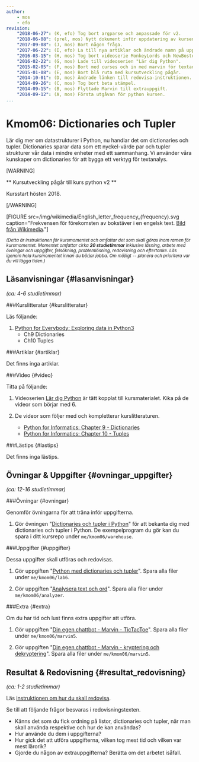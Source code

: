 ```yaml
---
author:
    - mos
    - efo
revision:
    "2018-06-27": (K, efo) Tog bort argparse och anpassade för v2.
    "2018-06-08": (prel, mos) Nytt dokument inför uppdatering av kursen.
    "2017-09-08": (J, mos) Bort någon fråga.
    "2017-06-22": (I, efo) La till nya artiklar och ändrade namn på uppgifter.
    "2016-03-15": (H, mos) Tog bort videoserie MonkeyLords och NewBoston.
    "2016-02-22": (G, mos) Lade till videoserien "Lär dig Python".
    "2015-02-05": (F, mos) Bort med curses och in med marvin för textanalys och tic-tac-toe.
    "2015-01-08": (E, mos) Bort blå ruta med kursutveckling pågår.
    "2014-10-01": (D, mos) Ändrade länken till redovisa-instruktionen.
    "2014-09-26": (C, mos) Tog bort beta stämpel.
    "2014-09-15": (B, mos) Flyttade Marvin till extrauppgift.
    "2014-09-12": (A, mos) Första utgåvan för python kursen.
...
```

Kmom06: Dictionaries och Tupler
==================================

Lär dig mer om datastrukturer i Python, nu handlar det om dictionaries och tupler. Dictionaries sparar data som ett nyckel-värde par och tupler strukturer vår data i mindre enheter med ett sammanhang. Vi använder våra kunskaper om dictionaries för att bygga ett verktyg för textanalys.



[WARNING]

** Kursutveckling pågår till kurs python v2 **

Kursstart hösten 2018.

[/WARNING]



[FIGURE src=/img/wikimedia/English_letter_frequency_(frequency).svg caption="Frekvensen för förekomsten av bokstäver i en engelsk text. [Bild från Wikimedia](https://en.wikipedia.org/wiki/Letter_frequency#mediaviewer/File:English_letter_frequency_(frequency).svg)."]

<small><i>(Detta är instruktionen för kursmomentet och omfattar det som skall göras inom ramen för kursmomentet. Momentet omfattar cirka **20 studietimmar** inklusive läsning, arbete med övningar och uppgifter, felsökning, problemlösning, redovisning och eftertanke. Läs igenom hela kursmomentet innan du börjar jobba. Om möjligt -- planera och prioritera var du vill lägga tiden.)</i></small>



Läsanvisningar  {#lasanvisningar}
---------------------------------

*(ca: 4-6 studietimmar)*


###Kurslitteratur  {#kurslitteratur}

Läs följande:

1. [Python for Everybody: Exploring data in Python3](kunskap/boken-python-for-everybody-exploring-data-using-python3)
    * Ch9 Dictionaries
    * Ch10 Tuples

<!--
2. Komplettera med motsvarande kapitel från systerboken [Think Python: How to Think Like a Computer Scientist](kunskap/boken-think-python-how-to-think-like-a-computer-scientist)
    * Ch11 Dictionaries
    * Ch12 Tuples
    * Ch13 Case study: data structure selection
-->



###Artiklar {#artiklar}

Det finns inga artiklar.



###Video  {#video}

Titta på följande:

1. Videoserien [Lär dig Python](https://www.youtube.com/playlist?list=PLKtP9l5q3ce93pTlN_dnDpsTwGLCXJEpd) är tätt kopplat till kursmaterialet. Kika på de videor som börjar med 6.

2. De videor som följer med och kompletterar kurslitteraturen.

    * [Python for Informatics: Chapter 9 - Dictionaries](https://www.youtube.com/watch?v=FS-WZWUlPlM)
    * [Python for Informatics: Chapter 10 - Tuples](https://www.youtube.com/watch?v=odIMpHInDbA)



###Lästips {#lastips}

Det finns inga lästips.



Övningar & Uppgifter  {#ovningar_uppgifter}
-------------------------------------------

*(ca: 12-16 studietimmar)*


###Övningar {#ovningar}

Genomför övningarna för att träna inför uppgifterna.

1. Gör övningen "[Dictionaries och tupler i Python](kunskap/dictionaries-och-tupler-i-python)" för att bekanta dig med dictionaries och tupler i Python. De exempelprogram du gör kan du spara i ditt kursrepo under `me/kmom06/warehouse`.

<!-- 1. Gör övningen "[Modulen argparse](kunskap/argparse)" där vi skriver ett CLI-program som tar emot options och argument. De exempelprogram du gör kan du spara i ditt kursrepo under `me/kmom06/argparse`. -->



###Uppgifter {#uppgifter}

Dessa uppgifter skall utföras och redovisas.

1. Gör uppgiften "[Python med dictionaries och tupler](uppgift/python-med-dictionaries-och-tupler)". Spara alla filer under `me/kmom06/lab6`.

1. Gör uppgiften "[Analysera text och ord](uppgift/analysera-text-och-ord-v2)". Spara alla filer under `me/kmom06/analyzer`.



###Extra {#extra}

Om du har tid och lust finns extra uppgifter att utföra.

1. Gör uppgiften "[Din egen chattbot - Marvin - TicTacToe](uppgift/din-egen-chattbot-marvin-tictactoe)". Spara alla filer under `me/kmom06/marvin5`.

1. Gör uppgiften "[Din egen chattbot - Marvin - kryptering och dekryptering](uppgift/din-egen-chattbot-marvin-steg-4)". Spara alla filer under `me/kmom06/marvin5`.

<!-- 1. Gör den Curses-baserade uppgiften "[Ett terminal-baserat spel i Python - steg2](uppgift/ett-terminal-baserat-spel-i-python-steg2)". -->



Resultat & Redovisning  {#resultat_redovisning}
-----------------------------------------------

*(ca: 1-2 studietimmar)*

Läs [instruktionen om hur du skall redovisa](./../redovisa).

Se till att följande frågor besvaras i redovisningstexten.

* Känns det som du fick ordning på listor, dictionaries och tupler, när man skall använda respektive och hur de kan användas?
* Hur använde du dem i uppgifterna?
* Hur gick det att utföra uppgifterna, vilken tog mest tid och vilken var mest lärorik?
* Gjorde du någon av extrauppgifterna? Berätta om det arbetet isåfall.
